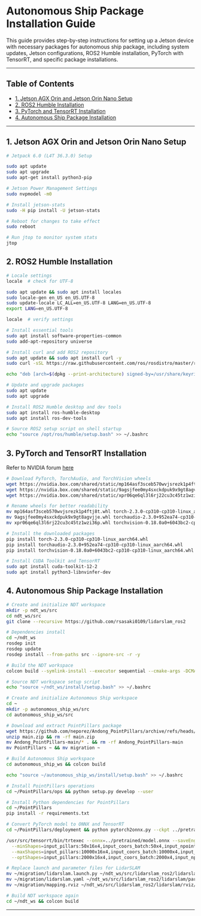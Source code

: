 # Autonomous Ship Package Installation Guide

This guide provides step-by-step instructions for setting up a Jetson device with necessary packages for autonomous ship package, including system updates, Jetson configurations, ROS2 Humble installation, PyTorch with TensorRT, and specific package installations.

---
## Table of Contents

- [1. Jetson AGX Orin and Jetson Orin Nano Setup](#1-jetson-agx-orin-and-jetson-orin-nano-setup)
- [2. ROS2 Humble Installation](#2-ros2-humble-installation)
- [3. PyTorch and TensorRT Installation](#3-pytorch-and-tensorrt-installation)
- [4. Autonomous Ship Package Installation](#4-autonomous-ship-package-installation)

---
## 1. Jetson AGX Orin and Jetson Orin Nano Setup
```bash
# Jetpack 6.0 (L4T 36.3.0) Setup

sudo apt update
sudo apt upgrade
sudo apt-get install python3-pip

# Jetson Power Management Settings
sudo nvpmodel -m0

# Install jetson-stats
sudo -H pip install -U jetson-stats

# Reboot for changes to take effect
sudo reboot

# Run jtop to monitor system stats
jtop
```

## 2. ROS2 Humble Installation

```bash
# Locale settings
locale  # check for UTF-8

sudo apt update && sudo apt install locales
sudo locale-gen en_US en_US.UTF-8
sudo update-locale LC_ALL=en_US.UTF-8 LANG=en_US.UTF-8
export LANG=en_US.UTF-8

locale  # verify settings

# Install essential tools
sudo apt install software-properties-common
sudo add-apt-repository universe

# Install curl and add ROS2 repository
sudo apt update && sudo apt install curl -y
sudo curl -sSL https://raw.githubusercontent.com/ros/rosdistro/master/ros.key -o /usr/share/keyrings/ros-archive-keyring.gpg

echo "deb [arch=$(dpkg --print-architecture) signed-by=/usr/share/keyrings/ros-archive-keyring.gpg] http://packages.ros.org/ros2/ubuntu $(. /etc/os-release && echo $UBUNTU_CODENAME) main" | sudo tee /etc/apt/sources.list.d/ros2.list > /dev/null

# Update and upgrade packages
sudo apt update
sudo apt upgrade

# Install ROS2 Humble desktop and dev tools
sudo apt install ros-humble-desktop
sudo apt install ros-dev-tools

# Source ROS2 setup script on shell startup
echo "source /opt/ros/humble/setup.bash" >> ~/.bashrc
```

## 3. PyTorch and TensorRT Installation

Refer to NVIDIA forum [here](https://forums.developer.nvidia.com/t/pytorch-for-jetson/72048)

```bash
# Download PyTorch, TorchAudio, and TorchVision wheels
wget https://nvidia.box.com/shared/static/mp164asf3sceb570wvjsrezk1p4ftj8t.whl
wget https://nvidia.box.com/shared/static/9agsjfee0my4sxckdpuk9x9gt8agvjje.whl
wget https://nvidia.box.com/shared/static/xpr06qe6ql3l6rj22cu3c45tz1wzi36p.whl

# Rename wheels for better readability
mv mp164asf3sceb570wvjsrezk1p4ftj8t.whl torch-2.3.0-cp310-cp310-linux_aarch64.whl
mv 9agsjfee0my4sxckdpuk9x9gt8agvjje.whl torchaudio-2.3.0+952ea74-cp310-cp310-linux_aarch64.whl
mv xpr06qe6ql3l6rj22cu3c45tz1wzi36p.whl torchvision-0.18.0a0+6043bc2-cp310-cp310-linux_aarch64.whl

# Install the downloaded packages
pip install torch-2.3.0-cp310-cp310-linux_aarch64.whl
pip install torchaudio-2.3.0+952ea74-cp310-cp310-linux_aarch64.whl
pip install torchvision-0.18.0a0+6043bc2-cp310-cp310-linux_aarch64.whl

# Install CUDA Toolkit and TensorRT
sudo apt install cuda-toolkit-12-2
sudo apt install python3-libnvinfer-dev
```

## 4. Autonomous Ship Package Installation

```bash
# Create and initialize NDT workspace
mkdir -p ndt_ws/src
cd ndt_ws/src
git clone --recursive https://github.com/rsasaki0109/lidarslam_ros2

# Dependencies install
cd ~/ndt_ws
rosdep init
rosdep update
rosdep install --from-paths src --ignore-src -r -y

# Build the NDT workspace
colcon build --symlink-install --executor sequential --cmake-args -DCMAKE_BUILD_TYPE=Release

# Source NDT workspace setup script
echo "source ~/ndt_ws/install/setup.bash" >> ~/.bashrc

# Create and initialize Autonomous Ship workspace
cd ~
mkdir -p autonomous_ship_ws/src
cd autonomous_ship_ws/src

# Download and extract PointPillars package
wget https://github.com/neporez/Andong_PointPillars/archive/refs/heads/main.zip
unzip main.zip && rm -rf main.zip
mv Andong_PointPillars-main/* . && rm -rf Andong_PointPillars-main
mv PointPillars ~ && mv migration ~

# Build Autonomous Ship workspace
cd autonomous_ship_ws && colcon build

echo "source ~/autonomous_ship_ws/install/setup.bash" >> ~/.bashrc

# Install PointPillars operations
cd ~/PointPillars/ops && python setup.py develop --user

# Install Python dependencies for PointPillars
cd ~/PointPillars
pip install -r requirements.txt

# Convert PyTorch model to ONNX and TensorRT
cd ~/PointPillars/deployment && python pytorch2onnx.py --ckpt ../pretrained/epoch_300.pth

/usr/src/tensorrt/bin/trtexec --onnx=../pretrained/model.onnx --saveEngine=../pretrained/model_0816.trt \
  --minShapes=input_pillars:50x16x4,input_coors_batch:50x4,input_npoints_per_pillar:50 \
  --maxShapes=input_pillars:10000x16x4,input_coors_batch:10000x4,input_npoints_per_pillar:10000 \
  --optShapes=input_pillars:2000x16x4,input_coors_batch:2000x4,input_npoints_per_pillar:2000

# Replace launch and parameter files for LidarSLAM
mv ~/migration/lidarslam.launch.py ~/ndt_ws/src/lidarslam_ros2/lidarslam/launch/lidarslam.launch.py
mv ~/migration/lidarslam.yaml ~/ndt_ws/src/lidarslam_ros2/lidarslam/param/lidarslam.yaml
mv ~/migration/mapping.rviz ~/ndt_ws/src/lidarslam_ros2/lidarslam/rviz/mapping.rviz

# Build NDT workspace again
cd ~/ndt_ws && colcon build
```

---


